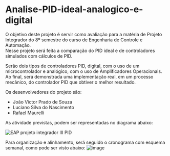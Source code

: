 # Analise-PID-ideal-analogico-e-digital
O objetivo deste projeto é servir como avaliação para a matéria de Projeto Integrador do 8º semestre do curso de Engenharia de Controle e Automação.  
Nesse projeto será feita a comparação do PID ideal e de controladores simulados com cálculos de PID. 

Serão dois tipos de controladores PID, digital, com o uso de um microcontrolador e analógico, com o uso de Amplificadores Operacionais.  
Ao final, será demonstrada uma implementação real, em um processo mecânico, do controlador PID que obtiver o melhor resultado.

Os desenvolvedores do projeto são:
- João Victor Prado de Souza
- Luciano Silva do Nascimento
- Rafael Maurelli 

As atividade previstas, podem ser representadas no diagrama abaixo:

![EAP projeto integrador III PID](https://user-images.githubusercontent.com/48776982/135700923-546a1280-ef7e-4bc2-a57a-274bf0008fe3.png)


Para organização e alinhamento, será seguido o cronograma com esquema semanal, como pode ser visto abaixo:
![image](https://user-images.githubusercontent.com/48776982/132596671-f5fd753c-b394-4595-9b0a-ae66f2175775.png)




